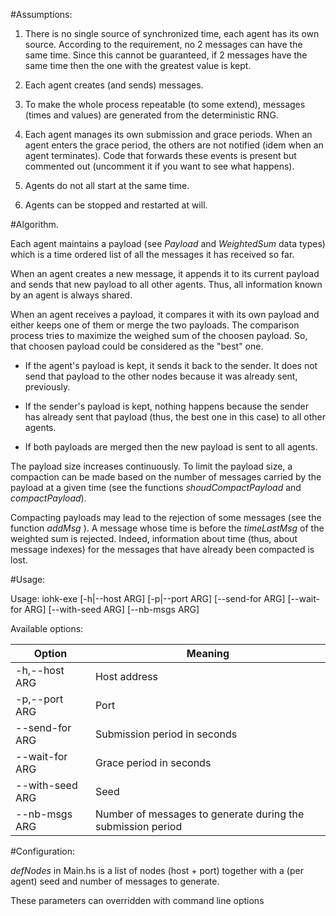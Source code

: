 #Assumptions:

1. There is no single source of synchronized time, each agent has its own source.
According to the requirement, no 2 messages can have the same time. Since this cannot be guaranteed, if 2 messages have the same time then the one with the greatest value is kept.

1. Each agent creates (and sends) messages.

1. To make the whole process repeatable (to some extend), messages (times and values) are generated from the deterministic RNG.

1. Each agent manages its own submission and grace periods. When an agent enters the grace period, the others are not notified (idem when an agent terminates). Code that forwards these events is present but commented out (uncomment it if you want to see what happens).

1. Agents do not all start at the same time.

1. Agents can be stopped and restarted at will.


#Algorithm.

Each agent maintains a payload (see *Payload* and *WeightedSum* data types) which is a time ordered list of all the messages it has received so far.

When an agent creates a new message, it appends it to its current payload and sends that new payload to all other agents. Thus, all information known by an agent is always shared.

When an agent receives a payload, it compares it with its own payload and either keeps one of them or merge the two payloads.
The comparison process tries to maximize the weighed sum of the choosen payload. So, that choosen payload could be considered as the "best" one.

* If the agent's payload is kept, it sends it back to the sender. It does not send that payload to the other nodes because it was already sent, previously.

* If the sender's payload is kept, nothing happens because the sender has already sent that payload (thus, the best one in this case) to all other agents.

* If both payloads are merged then the new payload is sent to all agents.

The payload size increases continuously. To limit the payload size, a compaction can be made based on the number of messages carried by the payload at a given time (see the functions *shoudCompactPayload* and *compactPayload*).

Compacting payloads may lead to the rejection of some messages (see the function *addMsg* ). A message whose time is before the *timeLastMsg* of the weighted sum is rejected. Indeed, information about time (thus, about message indexes) for the messages that have already been compacted is lost.


#Usage:

Usage: iohk-exe [-h|--host ARG] [-p|--port ARG] [--send-for ARG]
                [--wait-for ARG] [--with-seed ARG] [--nb-msgs ARG]

Available options:

| Option          |      Meaning                                                 |
|-----------------|--------------------------------------------------------------|
| -h,--host ARG   |  Host address                                                |
| -p,--port ARG   |  Port                                                        |
| --send-for ARG  |  Submission period in seconds                                |
| --wait-for ARG  |  Grace period in seconds                                     |
| --with-seed ARG |  Seed                                                        |
| --nb-msgs ARG   |  Number of messages to generate during the submission period |

#Configuration:

*defNodes* in Main.hs is a list of nodes (host + port) together with a (per agent) seed and number of messages to generate.

These parameters can overridden with command line options



